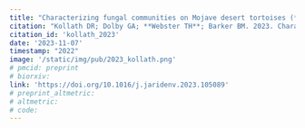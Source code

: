 ```yaml
---
title: "Characterizing fungal communities on Mojave desert tortoises (*Gopherus agassizii*) in Arizona to uncover potential pathogens"
citation: "Kollath DR; Dolby GA; **Webster TH**; Barker BM. 2023. Characterizing fungal communities on Mojave desert tortoises (*Gopherus agassizii*) in Arizona to uncover potential pathogens. *Journal of Arid Environments* 219: 105089."
citation_id: 'kollath_2023'
date: '2023-11-07'
timestamp: "2022"
image: '/static/img/pub/2023_kollath.png'
# pmcid: preprint
# biorxiv: 
link: 'https://doi.org/10.1016/j.jaridenv.2023.105089'
# preprint_altmetric: 
# altmetric: 
# code:
---
```

